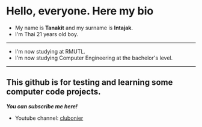 # Hello, everyone. Here my bio

- My name is **Tanakit** and my surname is **Intajak**.
- I'm Thai 21 years old boy.

---

- I'm now studying at RMUTL.
- I'm now studying Computer Engineering at the bachelor's level.

---
## This github is for testing and learning some computer code projects.

***You can subscribe me here!***
- Youtube channel: [clubonier](https://youtube.com/@clubonier?si=IVYGVuVGXaT7VNeE)
